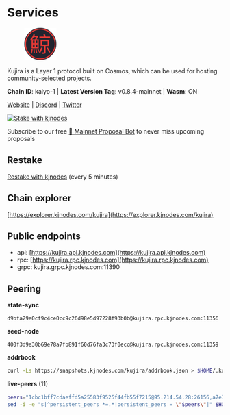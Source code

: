# Services

<figure><img src="https://raw.githubusercontent.com/kj89/cosmos-images/main/logos/kujira.png" alt=""><figcaption></figcaption></figure>

Kujira is a Layer 1 protocol built on Cosmos, which can be used for  hosting community-selected projects.

**Chain ID**: kaiyo-1 | **Latest Version Tag**: v0.8.4-mainnet | **Wasm**: ON

[Website](https://kujira.app) | [Discord](https://discord.gg/teamkujira) | [Twitter](https://twitter.com/TeamKujira)

[![Stake with kjnodes](https://i.ibb.co/cr44Q8j/button-stake-with-kjnodes.png)](https://restake.app/kujira/kujiravaloper1tnuqj73jfn3724lqz34c27tuv80nv336sadqym)

Subscribe to our free [🤖 Mainnet Proposal Bot](https://t.me/kjnodes_proposal_bot) to never miss upcoming proposals

## Restake

[Restake with kjnodes](https://restake.app/kujira/kujiravaloper1tnuqj73jfn3724lqz34c27tuv80nv336sadqym) (every 5 minutes)
## Chain explorer
[https://explorer.kjnodes.com/kujira](https://explorer.kjnodes.com/kujira)

## Public endpoints

* api: [https://kujira.api.kjnodes.com](https://kujira.api.kjnodes.com)
* rpc: [https://kujira.rpc.kjnodes.com](https://kujira.rpc.kjnodes.com)
* grpc: kujira.grpc.kjnodes.com:11390

## Peering

**state-sync**

```text
d9bfa29e0cf9c4ce0cc9c26d98e5d97228f93b0b@kujira.rpc.kjnodes.com:11356
```

**seed-node**

```text
400f3d9e30b69e78a7fb891f60d76fa3c73f0ecc@kujira.rpc.kjnodes.com:11359
```

**addrbook**
```bash
curl -Ls https://snapshots.kjnodes.com/kujira/addrbook.json > $HOME/.kujira/config/addrbook.json
```

**live-peers** (11)
```bash
peers="1cbc1bff7cdaeffd5a25583f9525f44fb55f7215@95.214.54.28:26156,a7e7864f241db457f38d8e5b5b3c3de989dea2fe@66.94.126.62:26656,b12591db8b67f7a78b2834b5c122299fdb6c8deb@65.108.201.154:2060,b29969a2384159db8f8052bc118066bd067157c4@85.215.105.19:15602,ecafd5cadaf3526a588550a7bc343ce2670c988d@185.16.39.231:26656,b8d3a5e5d43d8e18c4ecfd56a8ca46dc3b91bc32@107.181.231.178:26656,d2247f7b919f0781c90ee61958d7044665a22d38@169.155.169.182:26656,b802fbfb83d6400639f17f2883f30a46ee6b05ad@51.210.223.185:32095,da2673cf09dc2c124947827f4cf5e7c17114d504@142.132.202.98:26656,a9ed3a9256cbabe889b2989ad99a3e7e173c3ffe@108.165.178.242:26655,d9bfa29e0cf9c4ce0cc9c26d98e5d97228f93b0b@65.109.88.38:11356"
sed -i -e "s|^persistent_peers *=.*|persistent_peers = \"$peers\"|" $HOME/.kujira/config/config.toml
```
